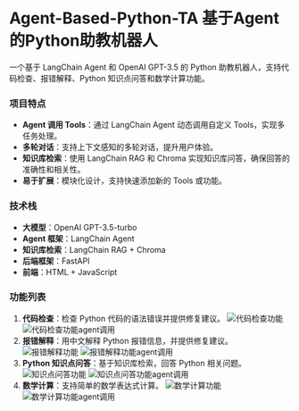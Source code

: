 # Agent-Based-Python-TA   基于Agent的Python助教机器人

一个基于 LangChain Agent 和 OpenAI GPT-3.5 的 Python 助教机器人，支持代码检查、报错解释、Python 知识点问答和数学计算功能。

### 项目特点
- **Agent 调用 Tools**：通过 LangChain Agent 动态调用自定义 Tools，实现多任务处理。
- **多轮对话**：支持上下文感知的多轮对话，提升用户体验。
- **知识库检索**：使用 LangChain RAG 和 Chroma 实现知识库问答，确保回答的准确性和相关性。
- **易于扩展**：模块化设计，支持快速添加新的 Tools 或功能。

### 技术栈
- **大模型**：OpenAI GPT-3.5-turbo
- **Agent 框架**：LangChain Agent
- **知识库检索**：LangChain RAG + Chroma
- **后端框架**：FastAPI
- **前端**：HTML + JavaScript

### 功能列表
1. **代码检查**：检查 Python 代码的语法错误并提供修复建议。
   ![代码检查功能](images/test_check_code.png)
   ![代码检查功能agent调用](images/agent_function_call_check_code.png)
3. **报错解释**：用中文解释 Python 报错信息，并提供修复建议。
   ![报错解释功能](images/test_explain_error.png)
   ![报错解释功能agent调用](images/agent_function_call_explain_error.png)
5. **Python 知识点问答**：基于知识库检索，回答 Python 相关问题。
   ![知识点问答功能](images/test_ask_python_knowledge.png)
   ![知识点问答功能agent调用](images/agent_function_call_ask_python_knowledge.png)
7. **数学计算**：支持简单的数学表达式计算。
   ![数学计算功能](images/test_calculate.png)
   ![数学计算功能agent调用](images/agent_function_call_calculate.png)


